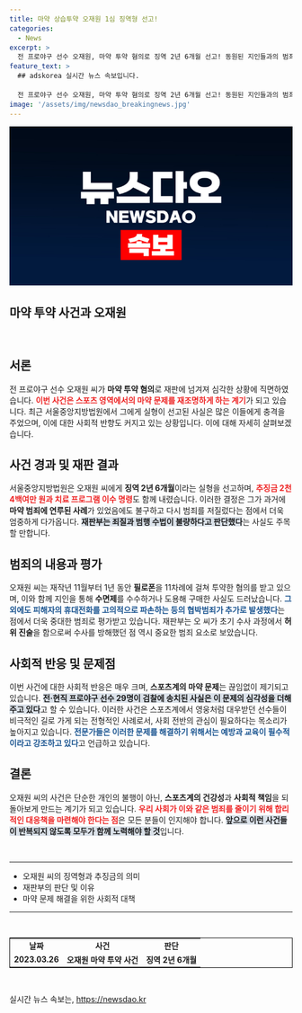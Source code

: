 ```yaml
---
title: 마약 상습투약 오재원 1심 징역형 선고!
categories:
  - News
excerpt: >
  전 프로야구 선수 오재원, 마약 투약 혐의로 징역 2년 6개월 선고! 동원된 지인들과의 범죄 행각, 피해자 진술의 일관성에 유죄 인정. 충격적인 내막이 밝혀지며, 스포츠계의 어두운 이면이 드러나다!
feature_text: >
  ## adskorea 실시간 뉴스 속보입니다.

  전 프로야구 선수 오재원, 마약 투약 혐의로 징역 2년 6개월 선고! 동원된 지인들과의 범죄 행각, 피해자 진술의 일관성에 유죄 인정. 충격적인 내막이 밝혀지며, 스포츠계의 어두운 이면이 드러나다!
image: '/assets/img/newsdao_breakingnews.jpg'
---
```


<p><img src="/assets/img/newsdao_breakingnews.jpg" alt="adskorea 속보" /></p>

<h2 data-ke-size="size26">마약 투약 사건과 오재원</h2>

<p data-ke-size="size16">&nbsp;</p>

<h2 data-ke-size="size26">서론</h2>

<p data-ke-size="size16">전 프로야구 선수 오재원 씨가 <b>마약 투약 혐의</b>로 재판에 넘겨져 심각한 상황에 직면하였습니다. <b><span style="color: #ee2323;">이번 사건은 스포츠 영역에서의 마약 문제를 재조명하게 하는 계기</span></b>가 되고 있습니다. 최근 서울중앙지방법원에서 그에게 실형이 선고된 사실은 많은 이들에게 충격을 주었으며, 이에 대한 사회적 반향도 커지고 있는 상황입니다. 이에 대해 자세히 살펴보겠습니다.</p>

<h2 data-ke-size="size26">사건 경과 및 재판 결과</h2>

<p data-ke-size="size16">서울중앙지방법원은 오재원 씨에게 <b>징역 2년 6개월</b>이라는 실형을 선고하며, <b><span style="color: #ee2323;">추징금 2천4백여만 원과 치료 프로그램 이수 명령</span></b>도 함께 내렸습니다. 이러한 결정은 그가 과거에 <b>마약 범죄에 연루된 사례</b>가 있었음에도 불구하고 다시 범죄를 저질렀다는 점에서 더욱 엄중하게 다가옵니다. <b><span style="background-color: #21538527;">재판부는 죄질과 범행 수법이 불량하다고 판단했다</span></b>는 사실도 주목할 만합니다.</p>

<h2 data-ke-size="size26">범죄의 내용과 평가</h2>

<p data-ke-size="size16">오재원 씨는 재작년 11월부터 1년 동안 <b>필로폰</b>을 11차례에 걸쳐 투약한 혐의를 받고 있으며, 이와 함께 지인을 통해 <b>수면제</b>를 수수하거나 도용해 구매한 사실도 드러났습니다. <b><span style="color: #1a5490;">그 외에도 피해자의 휴대전화를 고의적으로 파손하는 등의 협박범죄가 추가로 발생했다</span></b>는 점에서 더욱 중대한 범죄로 평가받고 있습니다. 재판부는 오 씨가 초기 수사 과정에서 <b>허위 진술</b>을 함으로써 수사를 방해했던 점 역시 중요한 범죄 요소로 보았습니다.</p>

<h2 data-ke-size="size26">사회적 반응 및 문제점</h2>

<p data-ke-size="size16">이번 사건에 대한 사회적 반응은 매우 크며, <b>스포츠계의 마약 문제</b>는 끊임없이 제기되고 있습니다. <b><span style="background-color: #21538527;">전·현직 프로야구 선수 29명이 검찰에 송치된 사실은 이 문제의 심각성을 더해주고 있다</span></b>고 할 수 있습니다. 이러한 사건은 스포츠계에서 영웅처럼 대우받던 선수들이 비극적인 길로 가게 되는 전형적인 사례로서, 사회 전반의 관심이 필요하다는 목소리가 높아지고 있습니다. <b><span style="color: #1a5490;">전문가들은 이러한 문제를 해결하기 위해서는 예방과 교육이 필수적이라고 강조하고 있다</span></b>고 언급하고 있습니다.</p>

<h2 data-ke-size="size26">결론</h2>

<p data-ke-size="size16">오재원 씨의 사건은 단순한 개인의 불행이 아닌, <b>스포츠계의 건강성</b>과 <b>사회적 책임</b>을 되돌아보게 만드는 계기가 되고 있습니다. <b><span style="color: #ee2323;">우리 사회가 이와 같은 범죄를 줄이기 위해 합리적인 대응책을 마련해야 한다는 점</span></b>은 모든 분들이 인지해야 합니다. <b><span style="background-color: #21538527;">앞으로 이런 사건들이 반복되지 않도록 모두가 함께 노력해야 할 것</span></b>입니다.</p>

<p data-ke-size="size16">&nbsp;</p>

<hr />

<ul>
  <li>오재원 씨의 징역형과 추징금의 의미</li>
  <li>재판부의 판단 및 이유</li>
  <li>마약 문제 해결을 위한 사회적 대책</li>
</ul>

<hr />

<p data-ke-size="size16">&nbsp;</p>

<table style="border: 1px solid black; width: 100%;">
  <tr>
    <td style="text-align: center; height: 17px;"><b>날짜</b></td>
    <td style="text-align: center; height: 17px;"><b>사건</b></td>
    <td style="text-align: center; height: 17px;"><b>판단</b></td>
  </tr>
  <tr>
    <td style="text-align: center; height: 17px;"><b>2023.03.26</b></td>
    <td style="text-align: center; height: 17px;"><b>오재원 마약 투약 사건</b></td>
    <td style="text-align: center; height: 17px;"><b>징역 2년 6개월</b></td>
  </tr>
</table>

<p data-ke-size="size16">&nbsp;</p>
실시간 뉴스 속보는, <a href="https://newsdao.kr" rel="dofollow">https://newsdao.kr</a>


